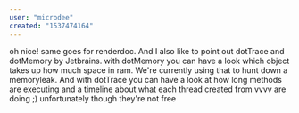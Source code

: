 ```yaml
---
user: "microdee"
created: "1537474164"
---
```


oh nice! same goes for renderdoc. And I also like to point out dotTrace and dotMemory by Jetbrains. with dotMemory you can have a look which object takes up how much space in ram. We're currently using that to hunt down a memoryleak. And with dotTrace you can have a look at how long methods are executing and a timeline about what each thread created from vvvv are doing ;)
unfortunately though they're not free
